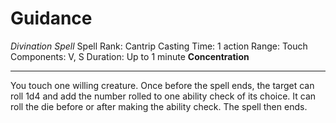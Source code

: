 # Guidance
*Divination Spell*
Spell Rank: Cantrip
Casting Time: 1 action
Range: Touch
Components: V, S
Duration: Up to 1 minute
**Concentration**

---

You touch one willing creature. Once before the spell ends, the target can roll 1d4 and add the number rolled to one ability check of its choice. It can roll the die before or after making the ability check. The spell then ends.